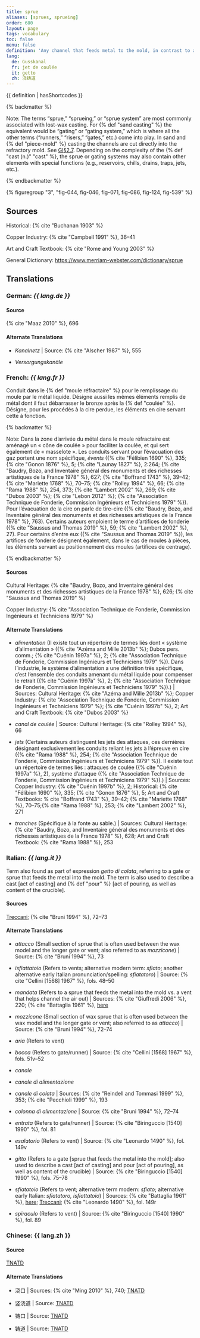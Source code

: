 ```yaml
---
title: sprue
aliases: [sprues, sprueing]
order: 680
layout: page
tags: vocabulary
toc: false
menu: false
definition: 'Any channel that feeds metal to the mold, in contrast to a vent, which lets air escape. Both sprues and vents make up the “sprue system,” which circulates {% def "bronze" %} from the pouring cup through the {% def "refractory mold" %} and allows air and casting vapors such as steam to be released. In {% def "lost-wax casting" %}, “sprue” is the term used for the solid wax rods (rarely reeds or terra-cotta pipes) used to create the channels in the mold. Sprues are also the solid metal that has filled the channels upon cooling, which is generally removed during {% def "fettling" %}.'
lang:
  de: Gusskanal
  fr: jet de coulée
  it: getto
  zh: 浇铸道
---
```


{{ definition | hasShortcodes }}

{% backmatter %}

Note: The terms “sprue,” “sprueing,” or “sprue system” are most commonly associated with lost-wax casting. For {% def "sand casting" %} the equivalent would be “gating” or “gating system,” which is where all the other terms (“runners,” “risers,” “gates,” etc.) come into play. In sand and {% def "piece-mold" %} casting the channels are cut directly into the refractory mold. See [GI§2.7](/intro/#S2.7). Depending on the complexity of the {% def "cast (n.)" "cast" %}, the sprue or gating systems may also contain other elements with special functions (e.g., reservoirs, chills, drains, traps, jets, etc.).

{% endbackmatter %}

{% figuregroup "3", "fig-044, fig-046, fig-071, fig-086, fig-124, fig-539" %}

## Sources

Historical: {% cite "Buchanan 1903" %}

Copper Industry: {% cite "Campbell 1991" %}, 36–41

Art and Craft Textbook: {% cite "Rome and Young 2003" %}

General Dictionary: <https://www.merriam-webster.com/dictionary/sprue>

## Translations

<div class="accordion">

### **German**: *{{ lang.de }}*

#### Source

{% cite "Maaz 2010" %}, 696

#### Alternate Translations

- *Kanalnetz* | Source: {% cite "Alscher 1987" %}, 555

- *Versorgungskanäle*

### **French**: *{{ lang.fr }}*

Conduit dans le {% def "moule réfractaire" %} pour le remplissage du moule par le métal liquide. Désigne aussi les mêmes éléments remplis de métal dont il faut débarrasser le bronze après la {% def "coulée" %}. Désigne, pour les procédés à la cire perdue, les éléments en cire servant cette à fonction.

{% backmatter %}

Note: Dans la zone d’arrivée du métal dans le moule réfractaire est aménagé un « cône de coulée » pour faciliter la coulée, et qui sert également de « masselote ». Les conduits servant pour l’évacuation des gaz portent une nom spécifique, *évents* ({% cite "Félibien 1690" %}, 335; {% cite "Gonon 1876" %}, 5; {% cite "Launay 1827" %}, 2:264; {% cite "Baudry, Bozo, and Inventaire général des monuments et des richesses artistiques de la France 1978" %}, 627; {% cite "Boffrand 1743" %}, 39–42; {% cite "Mariette 1768" %}, 70–75; {% cite "Rolley 1994" %}, 66; {% cite "Rama 1988" %}, 254, 373; {% cite "Lambert 2002" %}, 269; {% cite "Dubos 2003" %}; {% cite "Lebon 2012" %}; {% cite "Association Technique de Fonderie, Commission Ingénieurs et Techniciens 1979" %}). Pour l’évacuation de la cire on parle de tire–cire ({% cite "Baudry, Bozo, and Inventaire général des monuments et des richesses artistiques de la France 1978" %}, 763). Certains auteurs emploient le terme d’artifices de fonderie ({% cite "Saussus and Thomas 2019" %}, 59; {% cite "Lambert 2002" %}, 27). Pour certains d’entre eux ({% cite "Saussus and Thomas 2019" %}), les artifices de fonderie désignent également, dans le cas de moules à pièces, les éléments servant au positionnement des moules (artifices de centrage).

{% endbackmatter %}

#### Sources

Cultural Heritage: {% cite "Baudry, Bozo, and Inventaire général des monuments et des richesses artistiques de la France 1978" %}, 626; {% cite "Saussus and Thomas 2019" %}

Copper Industry: {% cite "Association Technique de Fonderie, Commission Ingénieurs et Techniciens 1979" %}

#### Alternate Translations

- *alimentation* (Il existe tout un répertoire de termes liés dont « système d’alimentation » ({% cite "Azéma and Mille 2013b" %}; Dubos pers. comm.; {% cite "Cuénin 1997a" %}, 2; {% cite "Association Technique de Fonderie, Commission Ingénieurs et Techniciens 1979" %}). Dans l’industrie, le système d’alimentation a une définition très spécifique, c’est l’ensemble des conduits amenant du métal liquide pour compenser le retrait ({% cite "Cuénin 1997a" %}, 2; {% cite "Association Technique de Fonderie, Commission Ingénieurs et Techniciens 1979" %}).) | Sources: Cultural Heritage: {% cite "Azéma and Mille 2013b" %}; Copper Industry: {% cite "Association Technique de Fonderie, Commission Ingénieurs et Techniciens 1979" %}; {% cite "Cuénin 1997b" %}, 2; Art and Craft Textbook: {% cite "Dubos 2003" %}

- *canal de coulée* | Source: Cultural Heritage: {% cite "Rolley 1994" %}, 66

- *jets* (Certains auteurs distinguent les jets des attaques, ces dernières désignant exclusivement les conduits reliant les jets à l’épreuve en cire ({% cite "Rama 1988" %}, 254; {% cite "Association Technique de Fonderie, Commission Ingénieurs et Techniciens 1979" %}). Il existe tout un répertoire de termes liés : attaques de coulée ({% cite "Cuénin 1997a" %}, 2), système d’attaque ({% cite "Association Technique de Fonderie, Commission Ingénieurs et Techniciens 1979" %}).) | Sources: Copper Industry: {% cite "Cuénin 1997b" %}, 2; Historical: {% cite "Félibien 1690" %}, 335; {% cite "Gonon 1876" %}, 5; Art and Craft Textbooks: % cite "Boffrand 1743" %}, 39–42; {% cite "Mariette 1768" %}, 70–75;{% cite "Rama 1988" %}, 253; {% cite "Lambert 2002" %}, 271

- *tranches* (Spécifique à la fonte au sable.) | Sources: Cultural Heritage: {% cite "Baudry, Bozo, and Inventaire général des monuments et des richesses artistiques de la France 1978" %}, 628; Art and Craft Textbook: {% cite "Rama 1988" %}, 253

### **Italian**: *{{ lang.it }}*

Term also found as part of expression *getto di colata*, referring to a gate or sprue that feeds the metal into the mold. The term is also used to describe a cast [act of casting] and {% def "pour" %} [act of pouring, as well as content of the crucible].

#### Sources

[Treccani](https://www.treccani.it/enciclopedia/fusione_%28Enciclopedia-Italiana%29/); {% cite "Bruni 1994" %}, 72–73

#### Alternate Translations

- *attacco* (Small section of sprue that is often used between the wax model and the longer gate or vent; also referred to as *mozzicone*) | Source: {% cite "Bruni 1994" %}, 73

- *isfiattatoio* (Refers to vents; alternative modern term: *sfiato*; another alternative early Italian pronunciation/spelling: *sfiatatoro*) | Source: {% cite "Cellini [1568] 1967" %}, fols. 48–50

- *mandata* (Refers to a sprue that feeds the metal into the mold vs. a vent that helps channel the air out) | Sources: {% cite "Giuffredi 2006" %}, 220; {% cite "Battaglia 1961" %}, [here](http://www.gdli.it/pdf_viewer/Scripts/pdf.js/web/viewer.asp?file=/PDF/GDLI09/GDLI_09_ocr_632.pdf&parola=mandata)

- *mozzicone* (Small section of wax sprue that is often used between the wax model and the longer gate or vent; also referred to as *attacco*) | Source: {% cite "Bruni 1994" %}, 72–74

- *aria* (Refers to vent)

- *bocca* (Refers to gate/runner) | Source: {% cite "Cellini [1568] 1967" %}, fols. 51v–52

- *canale*

- *canale di alimentazione*

- *canale di colata* | Sources: {% cite "Reindell and Tommasi 1999" %}, 353; {% cite "Pecchioli 1999" %}, 193

- *colonna di alimentazione* | Source: {% cite "Bruni 1994" %}, 72–74

- *entrata* (Refers to gate/runner) | Source: {% cite "Biringuccio [1540] 1990" %}, fol. 81

- *esalatorio* (Refers to vent) | Source: {% cite "Leonardo 1490" %}, fol. 149v

- *gitto* (Refers to a gate [sprue that feeds the metal into the mold]; also used to describe a cast [act of casting] and pour [act of pouring], as well as content of the crucible) | Source: {% cite "Biringuccio [1540] 1990" %}, fols. 75–78

- *sfiatatoio* (Refers to vent; alternative term modern: *sfiato*; alternative early Italian: *sfiatatoro, isfiattatoio*) | Sources: {% cite "Battaglia 1961" %}, [here](http://www.gdli.it/pdf_viewer/Scripts/pdf.js/web/viewer.asp?file=/PDF/GDLI18/GDLI_18_ocr_882.pdf&parola=sfiatatoio); [Treccani](https://www.treccani.it/enciclopedia/fusione_%28Enciclopedia-Italiana%29/); {% cite "Leonardo 1490" %}, fol. 149r

- *spiraculo* (Refers to vent) | Source: {% cite "Biringuccio [1540] 1990" %}, fol. 89

### **Chinese**: {{ lang.zh }}

#### Source

[TNATD](https://terms.naer.edu.tw/detail/3505809/?index=5)

#### Alternate Translations

- 浇口 | Sources: {% cite "Ming 2010" %}, 740; [TNATD](https://terms.naer.edu.tw/detail/11560594/?index=8)

- 竖浇道 | Source: [TNATD](https://terms.naer.edu.tw/detail/941804/?index=1)

- 铸口 | Source: [TNATD](https://terms.naer.edu.tw/detail/3505809/?index=5)

- 铸道 | Source: [TNATD](https://terms.naer.edu.tw/detail/3505809/?index=5)

</div>
